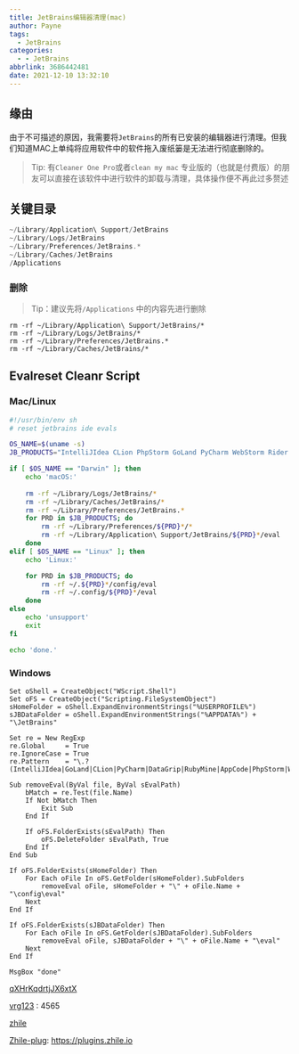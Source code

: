 ```yaml
---
title: JetBrains编辑器清理(mac)
author: Payne
tags:
  - JetBrains
categories:
  - - JetBrains
abbrlink: 3686442481
date: 2021-12-10 13:32:10
---
```


## 缘由

由于不可描述的原因，我需要将`JetBrains`的所有已安装的编辑器进行清理。但我们知道MAC上单纯将应用软件中的软件拖入废纸篓是无法进行彻底删除的。

> Tip: 有`Cleaner One Pro`或者`clean my mac` 专业版的（也就是付费版）的朋友可以直接在该软件中进行软件的卸载与清理，具体操作便不再此过多赘述

## 关键目录

```dart
~/Library/Application\ Support/JetBrains
~/Library/Logs/JetBrains
~/Library/Preferences/JetBrains.*
~/Library/Caches/JetBrains
/Applications
```

### 删除

> Tip：建议先将`/Applications` 中的内容先进行删除

```
rm -rf ~/Library/Application\ Support/JetBrains/*
rm -rf ~/Library/Logs/JetBrains/*
rm -rf ~/Library/Preferences/JetBrains.*
rm -rf ~/Library/Caches/JetBrains/*
```

## Evalreset Cleanr Script

### Mac/Linux

```sh
#!/usr/bin/env sh
# reset jetbrains ide evals

OS_NAME=$(uname -s)
JB_PRODUCTS="IntelliJIdea CLion PhpStorm GoLand PyCharm WebStorm Rider DataGrip RubyMine AppCode"

if [ $OS_NAME == "Darwin" ]; then
	echo 'macOS:'
	
	rm -rf ~/Library/Logs/JetBrains/*
	rm -rf ~/Library/Caches/JetBrains/*
	rm -rf ~/Library/Preferences/JetBrains.*
	for PRD in $JB_PRODUCTS; do
    	rm -rf ~/Library/Preferences/${PRD}*/*
    	rm -rf ~/Library/Application\ Support/JetBrains/${PRD}*/eval
	done
elif [ $OS_NAME == "Linux" ]; then
	echo 'Linux:'

	for PRD in $JB_PRODUCTS; do
    	rm -rf ~/.${PRD}*/config/eval
    	rm -rf ~/.config/${PRD}*/eval
	done
else
	echo 'unsupport'
	exit
fi

echo 'done.'
```

### Windows

```vbscript
Set oShell = CreateObject("WScript.Shell")
Set oFS = CreateObject("Scripting.FileSystemObject")
sHomeFolder = oShell.ExpandEnvironmentStrings("%USERPROFILE%")
sJBDataFolder = oShell.ExpandEnvironmentStrings("%APPDATA%") + "\JetBrains"

Set re = New RegExp
re.Global     = True
re.IgnoreCase = True
re.Pattern    = "\.?(IntelliJIdea|GoLand|CLion|PyCharm|DataGrip|RubyMine|AppCode|PhpStorm|WebStorm|Rider).*"

Sub removeEval(ByVal file, ByVal sEvalPath)
	bMatch = re.Test(file.Name)
    If Not bMatch Then
		Exit Sub
	End If

	If oFS.FolderExists(sEvalPath) Then
		oFS.DeleteFolder sEvalPath, True 
	End If
End Sub

If oFS.FolderExists(sHomeFolder) Then
	For Each oFile In oFS.GetFolder(sHomeFolder).SubFolders
    	removeEval oFile, sHomeFolder + "\" + oFile.Name + "\config\eval"
	Next
End If

If oFS.FolderExists(sJBDataFolder) Then
	For Each oFile In oFS.GetFolder(sJBDataFolder).SubFolders
	    removeEval oFile, sJBDataFolder + "\" + oFile.Name + "\eval"
	Next
End If

MsgBox "done"
```

[qXHrKqdrtjJX6xtX](https://shimo.im/docs/qXHrKqdrtjJX6xtX/read)

[vrg123](http://vrg123.com/) :  4565

[zhile](https://zhile.io/2020/11/18/jetbrains-eval-reset-da33a93d.html)

[Zhile-plug](https://plugins.zhile.io):    https://plugins.zhile.io
